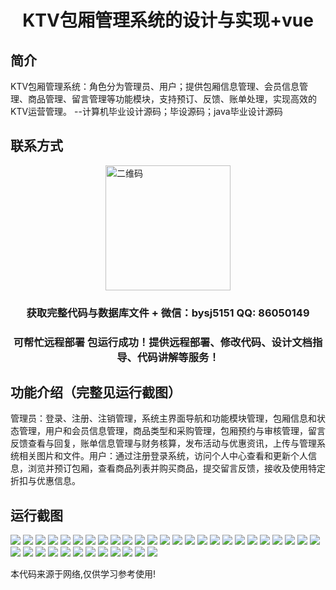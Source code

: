 <p><h1 align="center">KTV包厢管理系统的设计与实现+vue</h1></p>

## 简介
KTV包厢管理系统：角色分为管理员、用户；提供包厢信息管理、会员信息管理、商品管理、留言管理等功能模块，支持预订、反馈、账单处理，实现高效的KTV运营管理。    --计算机毕业设计源码；毕设源码；java毕业设计源码


## 联系方式
<img src="https://bs-1329754181.cos.ap-shanghai.myqcloud.com/wx.jpg" alt="二维码" style="display: block; margin: 0 auto;" width="200px">
<p><h3 align="center">获取完整代码与数据库文件 + 微信：bysj5151 QQ: 86050149</h3></p>
<p><h3 align="center">可帮忙远程部署 包运行成功！提供远程部署、修改代码、设计文档指导、代码讲解等服务！</h3></p>

## 功能介绍（完整见运行截图）
管理员：登录、注册、注销管理，系统主界面导航和功能模块管理，包厢信息和状态管理，用户和会员信息管理，商品类型和采购管理，包厢预约与审核管理，留言反馈查看与回复，账单信息管理与财务核算，发布活动与优惠资讯，上传与管理系统相关图片和文件。用户：通过注册登录系统，访问个人中心查看和更新个人信息，浏览并预订包厢，查看商品列表并购买商品，提交留言反馈，接收及使用特定折扣与优惠信息。


## 运行截图
![](https://bs-1329754181.cos.ap-shanghai.myqcloud.com/ssm/KtvRoomManagementSystem/img/001.jpg)
![](https://bs-1329754181.cos.ap-shanghai.myqcloud.com/ssm/KtvRoomManagementSystem/img/002.jpg)
![](https://bs-1329754181.cos.ap-shanghai.myqcloud.com/ssm/KtvRoomManagementSystem/img/003.jpg)
![](https://bs-1329754181.cos.ap-shanghai.myqcloud.com/ssm/KtvRoomManagementSystem/img/004.jpg)
![](https://bs-1329754181.cos.ap-shanghai.myqcloud.com/ssm/KtvRoomManagementSystem/img/005.jpg)
![](https://bs-1329754181.cos.ap-shanghai.myqcloud.com/ssm/KtvRoomManagementSystem/img/006.jpg)
![](https://bs-1329754181.cos.ap-shanghai.myqcloud.com/ssm/KtvRoomManagementSystem/img/007.jpg)
![](https://bs-1329754181.cos.ap-shanghai.myqcloud.com/ssm/KtvRoomManagementSystem/img/008.jpg)
![](https://bs-1329754181.cos.ap-shanghai.myqcloud.com/ssm/KtvRoomManagementSystem/img/009.jpg)
![](https://bs-1329754181.cos.ap-shanghai.myqcloud.com/ssm/KtvRoomManagementSystem/img/010.jpg)
![](https://bs-1329754181.cos.ap-shanghai.myqcloud.com/ssm/KtvRoomManagementSystem/img/011.jpg)
![](https://bs-1329754181.cos.ap-shanghai.myqcloud.com/ssm/KtvRoomManagementSystem/img/012.jpg)
![](https://bs-1329754181.cos.ap-shanghai.myqcloud.com/ssm/KtvRoomManagementSystem/img/013.jpg)
![](https://bs-1329754181.cos.ap-shanghai.myqcloud.com/ssm/KtvRoomManagementSystem/img/014.jpg)
![](https://bs-1329754181.cos.ap-shanghai.myqcloud.com/ssm/KtvRoomManagementSystem/img/015.jpg)
![](https://bs-1329754181.cos.ap-shanghai.myqcloud.com/ssm/KtvRoomManagementSystem/img/016.jpg)
![](https://bs-1329754181.cos.ap-shanghai.myqcloud.com/ssm/KtvRoomManagementSystem/img/017.jpg)
![](https://bs-1329754181.cos.ap-shanghai.myqcloud.com/ssm/KtvRoomManagementSystem/img/018.jpg)
![](https://bs-1329754181.cos.ap-shanghai.myqcloud.com/ssm/KtvRoomManagementSystem/img/019.jpg)
![](https://bs-1329754181.cos.ap-shanghai.myqcloud.com/ssm/KtvRoomManagementSystem/img/020.jpg)
![](https://bs-1329754181.cos.ap-shanghai.myqcloud.com/ssm/KtvRoomManagementSystem/img/021.jpg)
![](https://bs-1329754181.cos.ap-shanghai.myqcloud.com/ssm/KtvRoomManagementSystem/img/022.jpg)
![](https://bs-1329754181.cos.ap-shanghai.myqcloud.com/ssm/KtvRoomManagementSystem/img/023.jpg)
![](https://bs-1329754181.cos.ap-shanghai.myqcloud.com/ssm/KtvRoomManagementSystem/img/024.jpg)
![](https://bs-1329754181.cos.ap-shanghai.myqcloud.com/ssm/KtvRoomManagementSystem/img/025.jpg)
![](https://bs-1329754181.cos.ap-shanghai.myqcloud.com/ssm/KtvRoomManagementSystem/img/026.jpg)
![](https://bs-1329754181.cos.ap-shanghai.myqcloud.com/ssm/KtvRoomManagementSystem/img/027.jpg)
![](https://bs-1329754181.cos.ap-shanghai.myqcloud.com/ssm/KtvRoomManagementSystem/img/028.jpg)
![](https://bs-1329754181.cos.ap-shanghai.myqcloud.com/ssm/KtvRoomManagementSystem/img/029.jpg)
![](https://bs-1329754181.cos.ap-shanghai.myqcloud.com/ssm/KtvRoomManagementSystem/img/030.jpg)
![](https://bs-1329754181.cos.ap-shanghai.myqcloud.com/ssm/KtvRoomManagementSystem/img/031.jpg)
![](https://bs-1329754181.cos.ap-shanghai.myqcloud.com/ssm/KtvRoomManagementSystem/img/032.jpg)
![](https://bs-1329754181.cos.ap-shanghai.myqcloud.com/ssm/KtvRoomManagementSystem/img/033.jpg)
![](https://bs-1329754181.cos.ap-shanghai.myqcloud.com/ssm/KtvRoomManagementSystem/img/034.jpg)
![](https://bs-1329754181.cos.ap-shanghai.myqcloud.com/ssm/KtvRoomManagementSystem/img/035.jpg)
![](https://bs-1329754181.cos.ap-shanghai.myqcloud.com/ssm/KtvRoomManagementSystem/img/036.jpg)
![](https://bs-1329754181.cos.ap-shanghai.myqcloud.com/ssm/KtvRoomManagementSystem/img/037.jpg)

<p>本代码来源于网络,仅供学习参考使用!</p>
